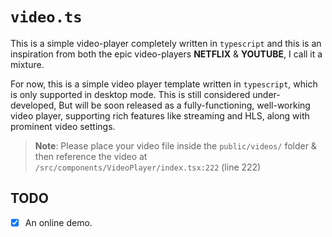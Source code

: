 # `video.ts`

This is a simple video-player completely written in `typescript` and this is an
inspiration from both the epic video-players **NETFLIX** & **YOUTUBE**,
I call it a mixture.

For now, this is a simple video player template written in `typescript`, which
is only supported in desktop mode. This is still considered under-developed,
But will be soon released as a fully-functioning, well-working video player,
supporting rich features like streaming and HLS, along with prominent video
settings.

> **Note**: Please place your video file inside the `public/videos/` folder &
> then reference the video at `/src/components/VideoPlayer/index.tsx:222`
> (line 222)

## TODO

- [X] An online demo.
